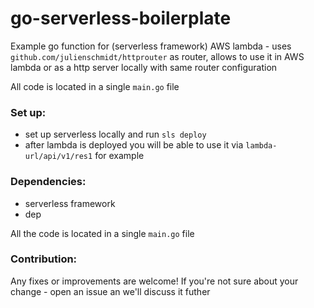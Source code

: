 # go-serverless-boilerplate
Example go function for (serverless framework) AWS lambda - uses `github.com/julienschmidt/httprouter` as router, allows to use it in AWS lambda or as a http server locally with same router configuration

All code is located in a single `main.go` file

### Set up:
- set up serverless locally and run `sls deploy`
- after lambda is deployed you will be able to use it via `lambda-url/api/v1/res1` for example

### Dependencies:
- serverless framework
- dep

All the code is located in a single `main.go` file

### Contribution:
Any fixes or improvements are welcome! If you're not sure about your change - open an issue an we'll discuss it futher
